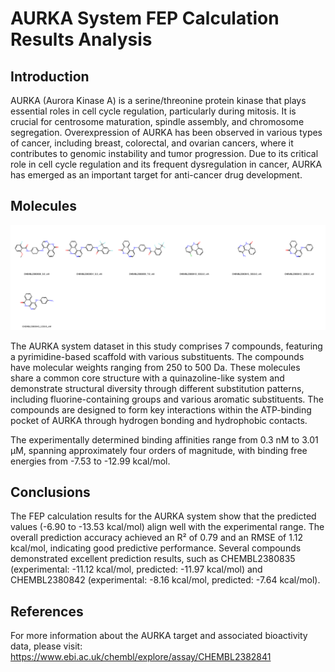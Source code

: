 # AURKA System FEP Calculation Results Analysis

## Introduction

AURKA (Aurora Kinase A) is a serine/threonine protein kinase that plays essential roles in cell cycle regulation, particularly during mitosis. It is crucial for centrosome maturation, spindle assembly, and chromosome segregation. Overexpression of AURKA has been observed in various types of cancer, including breast, colorectal, and ovarian cancers, where it contributes to genomic instability and tumor progression. Due to its critical role in cell cycle regulation and its frequent dysregulation in cancer, AURKA has emerged as an important target for anti-cancer drug development.

## Molecules

![Molecular structures of representative compounds](mol_grid.png)

The AURKA system dataset in this study comprises 7 compounds, featuring a pyrimidine-based scaffold with various substituents. The compounds have molecular weights ranging from 250 to 500 Da. These molecules share a common core structure with a quinazoline-like system and demonstrate structural diversity through different substitution patterns, including fluorine-containing groups and various aromatic substituents. The compounds are designed to form key interactions within the ATP-binding pocket of AURKA through hydrogen bonding and hydrophobic contacts.

The experimentally determined binding affinities range from 0.3 nM to 3.01 μM, spanning approximately four orders of magnitude, with binding free energies from -7.53 to -12.99 kcal/mol.

## Conclusions

The FEP calculation results for the AURKA system show that the predicted values (-6.90 to -13.53 kcal/mol) align well with the experimental range. The overall prediction accuracy achieved an R² of 0.79 and an RMSE of 1.12 kcal/mol, indicating good predictive performance. Several compounds demonstrated excellent prediction results, such as CHEMBL2380835 (experimental: -11.12 kcal/mol, predicted: -11.97 kcal/mol) and CHEMBL2380842 (experimental: -8.16 kcal/mol, predicted: -7.64 kcal/mol).

## References

For more information about the AURKA target and associated bioactivity data, please visit:
https://www.ebi.ac.uk/chembl/explore/assay/CHEMBL2382841 